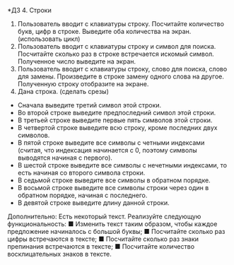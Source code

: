 *ДЗ 4. Строки
1. Пользователь вводит с клавиатуры строку. Посчитайте количество букв, цифр в строке. Выведите оба количества на экран. (использовать цикл)
2. Пользователь вводит с клавиатуры строку и символ для поиска. Посчитайте сколько раз в строке встречается искомый символ. Полученное число выведите на экран. 
3. Пользователь вводит с клавиатуры строку, слово для поиска, слово для замены. Произведите в строке замену одного слова на другое. Полученную строку отобразите на экране.
4. Дана строка. (сделать срезы)
- Сначала выведите третий символ этой строки.
- Во второй строке выведите предпоследний символ этой строки.
- В третьей строке выведите первые пять символов этой строки.
- В четвертой строке выведите всю строку, кроме последних двух символов.
- В пятой строке выведите все символы с четными индексами (считая, что индексация начинается с 0, поэтому символы выводятся начиная с первого).
- В шестой строке выведите все символы с нечетными индексами, то есть начиная со второго символа строки.
- В седьмой строке выведите все символы в обратном порядке.
- В восьмой строке выведите все символы строки через один в обратном порядке, начиная с последнего.
- В девятой строке выведите длину данной строки.

Дополнительно:
Есть некоторый текст. Реализуйте следующую функциональность:
■ Изменить текст таким образом, чтобы каждое предложение начиналось с большой буквы;
■ Посчитайте сколько раз цифры встречаются в тексте;
■ Посчитайте сколько раз знаки препинания встречаются в тексте;
■ Посчитайте количество восклицательных знаков в тексте. 
